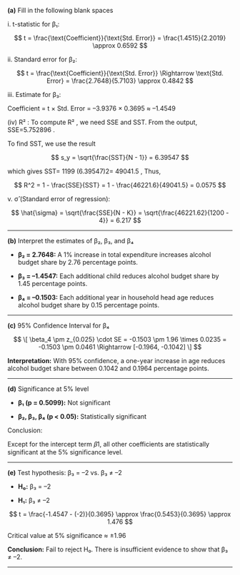 **(a)**  Fill in the following blank spaces  

i. t-statistic for β₁: 

$$
t = \frac{\text{Coefficient}}{\text{Std. Error}} = \frac{1.4515}{2.2019} \approx 0.6592
$$

ii. Standard error for β₂: 

$$
t = \frac{\text{Coefficient}}{\text{Std. Error}} \Rightarrow \text{Std. Error} = \frac{2.7648}{5.7103} \approx 0.4842
$$

iii. Estimate for β₃: 

 Coefficient = t × Std. Error = –3.9376 × 0.3695 ≈ –1.4549  
 
(iv)  R² :  To compute R² , we need SSE and SST. From the output,  SSE=5.752896  . 

To find  SST, we use the result

$$
s_y = \sqrt{\frac{SST}{N - 1}} = 6.39547
$$

which gives  SST= 1199 (6.39547)2= 49041.5   , Thus,

$$
R^2 = 1 - \frac{SSE}{SST} = 1 - \frac{46221.6}{49041.5} = 0.0575
$$

    
v. σ̂ (Standard error of regression): 

$$
\hat{\sigma} = \sqrt{\frac{SSE}{N - K}} = \sqrt{\frac{46221.62}{1200 - 4}} = 6.217
$$

---

**(b)** Interpret the estimates of β₂, β₃, and β₄

- **β₂ = 2.7648:** A 1% increase in total expenditure increases alcohol budget share by 2.76 percentage points.
  
- **β₃ = –1.4547:** Each additional child reduces alcohol budget share by 1.45 percentage points.
  
- **β₄ = –0.1503:** Each additional year in household head age reduces alcohol budget share by 0.15 percentage points.

---

**(c)** 95% Confidence Interval for β₄

$$
\[
\beta_4 \pm z_{0.025} \cdot SE = -0.1503 \pm 1.96 \times 0.0235 = -0.1503 \pm 0.0461 \Rightarrow [-0.1964, -0.1042]
\]
$$

**Interpretation:** With 95% confidence, a one-year increase in age reduces alcohol budget share between 0.1042 and 0.1964 percentage points.

---

**(d)** Significance at 5% level

- **β₁ (p = 0.5099):** Not significant
 
- **β₂, β₃, β₄ (p < 0.05):** Statistically significant

Conclusion:

Except for the intercept term 𝛽1, all other coefficients are statistically significant at the 5% significance level.

---

**(e)** Test hypothesis: β₃ = –2 vs. β₃ ≠ –2

- **H₀:** β₃ = –2
  
- **H₁:** β₃ ≠ –2

$$
t = \frac{-1.4547 - (-2)}{0.3695} \approx \frac{0.5453}{0.3695} \approx 1.476
$$

Critical value at 5% significance ≈ ±1.96

**Conclusion:** Fail to reject H₀. There is insufficient evidence to show that β₃ ≠ –2.


---


